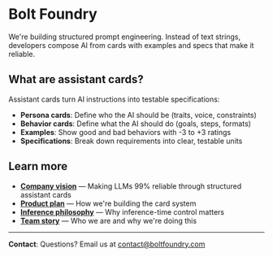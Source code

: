 # Bolt Foundry

We're building structured prompt engineering. Instead of text strings,
developers compose AI from cards with examples and specs that make it reliable.

## What are assistant cards?

Assistant cards turn AI instructions into testable specifications:

- **Persona cards**: Define who the AI should be (traits, voice, constraints)
- **Behavior cards**: Define what the AI should do (goals, steps, formats)
- **Examples**: Show good and bad behaviors with -3 to +3 ratings
- **Specifications**: Break down requirements into clear, testable units

## Learn more

- **[Company vision](./docs/company-vision.md)** — Making LLMs 99% reliable
  through structured assistant cards
- **[Product plan](./docs/product-plan.md)** — How we're building the card
  system
- **[Inference philosophy](./docs/improving-inference-philosophy.md)** — Why
  inference-time control matters
- **[Team story](./docs/team-story.md)** — Who we are and why we're doing this

---

**Contact**: Questions? Email us at
[contact@boltfoundry.com](mailto:contact@boltfoundry.com)
